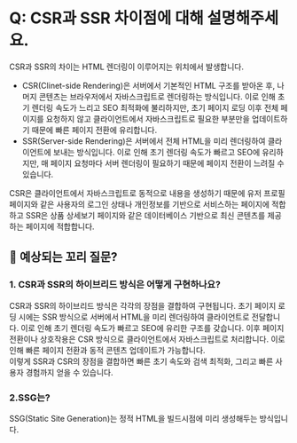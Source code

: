 # Q: CSR과 SSR 차이점에 대해 설명해주세요.

CSR과 SSR의 차이는 HTML 렌더링이 이루어지는 위치에서 발생합니다.
- CSR(Clinet-side Rendering)은 서버에서 기본적인 HTML 구조를 받아온 후, 나머지 콘텐츠는 브라우저에서 자바스크립트로 렌더링하는 방식입니다.
  이로 인해 초기 렌더링 속도가 느리고 SEO 최적화에 불리하지만, 초기 페이지 로딩 이후 전체 페이지를 요청하지 않고 클라이언트에서 자바스크립트로 필요한 부분만을 업데이트하기 때문에 빠른 페이지 전환에 유리합니다.
- SSR(Server-side Rendering)은 서버에서 전체 HTML을 미리 렌더링하여 클라이언트에 보내는 방식입니다.
  이로 인해 초기 렌더링 속도가 빠르고 SEO에 유리하지만, 매 페이지 요청마다 서버 렌더링이 필요하기 때문에 페이지 전환이 느려질 수 있습니다.
  
CSR은 클라이언트에서 자바스크립트로 동적으로 내용을 생성하기 때문에 유저 프로필 페이지와 같은 사용자의 로그인 상태나 개인정보를 기반으로 서비스하는 페이지에 적합하고 SSR은 상품 상세보기 페이지와 같은 데이터베이스 기반으로 최신 콘텐츠를 제공하는 페이지에 적합합니다.

## 💬 예상되는 꼬리 질문?

### 1. CSR과 SSR의 하이브리드 방식은 어떻게 구현하나요?
   CSR과 SSR의 하이브리드 방식은 각각의 장점을 결합하여 구현됩니다.
   초기 페이지 로딩 시에는 SSR 방식으로 서버에서 HTML을 미리 렌더링하여 클라이언트로 전달합니다. 이로 인해 초기 렌더링 속도가 빠르고 SEO에 유리한 구조를 갖습니다. 이후 페이지 전환이나 상호작용은 CSR 방식으로 클라이언트에서 자바스크립트로 처리합니다. 이로 인해 빠른 페이지 전환과 동적 콘텐츠 업데이트가 가능합니다.<br/> 이렇게 SSR과 CSR의 장점을 결합하면 빠른 초기 속도와 검색 최적화, 그리고 빠른 사용자 경험까지 얻을 수 있습니다.

### 2.SSG는?
SSG(Static Site Generation)는 정적 HTML을 빌드시점에 미리 생성해두는 방식입니다.
